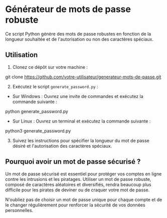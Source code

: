 # Générateur de mots de passe robuste

Ce script Python génère des mots de passe robustes en fonction de la longueur souhaitée et de l'autorisation ou non des caractères spéciaux.

## Utilisation

1. Clonez ce dépôt sur votre machine :

git clone https://github.com/votre-utilisateur/generateur-mots-de-passe.git


2. Exécutez le script `generate_password.py` :

- Sur Windows : Ouvrez une invite de commandes et exécutez la commande suivante :

python generate_password.py

- Sur Linux : Ouvrez un terminal et exécutez la commande suivante :

python3 generate_password.py


3. Suivez les instructions pour spécifier la longueur du mot de passe désiré et l'autorisation des caractères spéciaux.

## Pourquoi avoir un mot de passe sécurisé ?

Un mot de passe sécurisé est essentiel pour protéger vos comptes en ligne contre les intrusions et les piratages. Utiliser un mot de passe robuste, composé de caractères aléatoires et diversifiés, rendra beaucoup plus difficile pour les pirates de deviner ou de craquer votre mot de passe.

N'oubliez pas de choisir un mot de passe unique pour chaque compte et de le changer régulièrement pour renforcer la sécurité de vos données personnelles.
